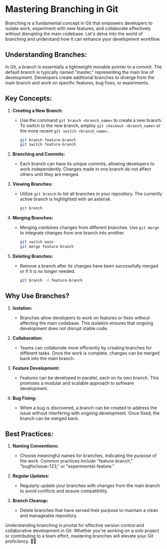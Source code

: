 # Mastering Branching in Git

Branching is a fundamental concept in Git that empowers developers to isolate work, experiment with new features, and collaborate effectively without disrupting the main codebase. Let's delve into the world of branching and understand how it can enhance your development workflow.

## **Understanding Branches:**

In Git, a branch is essentially a lightweight movable pointer to a commit. The default branch is typically named "master," representing the main line of development. Developers create additional branches to diverge from the main branch and work on specific features, bug fixes, or experiments.

## **Key Concepts:**

1. **Creating a New Branch:**
   - Use the command `git branch <branch_name>` to create a new branch. To switch to the new branch, employ `git checkout <branch_name>` or the more recent `git switch <branch_name>`.

     ```bash
     git branch feature-branch
     git switch feature-branch
     ```

2. **Branching and Commits:**
   - Each branch can have its unique commits, allowing developers to work independently. Changes made in one branch do not affect others until they are merged.

3. **Viewing Branches:**
   - Utilize `git branch` to list all branches in your repository. The currently active branch is highlighted with an asterisk.

     ```bash
     git branch
     ```

4. **Merging Branches:**
   - Merging combines changes from different branches. Use `git merge` to integrate changes from one branch into another.

     ```bash
     git switch main
     git merge feature-branch
     ```

5. **Deleting Branches:**
   - Remove a branch after its changes have been successfully merged or if it is no longer needed.

     ```bash
     git branch -d feature-branch
     ```

## **Why Use Branches?**

1. **Isolation:**
   - Branches allow developers to work on features or fixes without affecting the main codebase. This isolation ensures that ongoing development does not disrupt stable code.

2. **Collaboration:**
   - Teams can collaborate more efficiently by creating branches for different tasks. Once the work is complete, changes can be merged back into the main branch.

3. **Feature Development:**
   - Features can be developed in parallel, each on its own branch. This promotes a modular and scalable approach to software development.

4. **Bug Fixing:**
   - When a bug is discovered, a branch can be created to address the issue without interfering with ongoing development. Once fixed, the branch can be merged back.

## **Best Practices:**

1. **Naming Conventions:**
   - Choose meaningful names for branches, indicating the purpose of the work. Common practices include "feature-branch," "bugfix/issue-123," or "experimental-feature."

2. **Regular Updates:**
   - Regularly update your branches with changes from the main branch to avoid conflicts and ensure compatibility.

3. **Branch Cleanup:**
   - Delete branches that have served their purpose to maintain a clean and manageable repository.

Understanding branching is pivotal for effective version control and collaborative development in Git. Whether you're working on a solo project or contributing to a team effort, mastering branches will elevate your Git proficiency. &#127807;&#128640;

